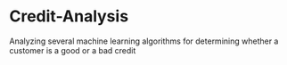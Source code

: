 # Credit-Analysis
Analyzing several machine learning algorithms for determining whether a customer is a good or a bad credit
